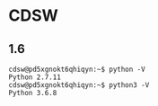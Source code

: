 # CDSW

## 1.6
```
cdsw@pd5xgnokt6qhiqyn:~$ python -V
Python 2.7.11
cdsw@pd5xgnokt6qhiqyn:~$ python3 -V
Python 3.6.8
```
